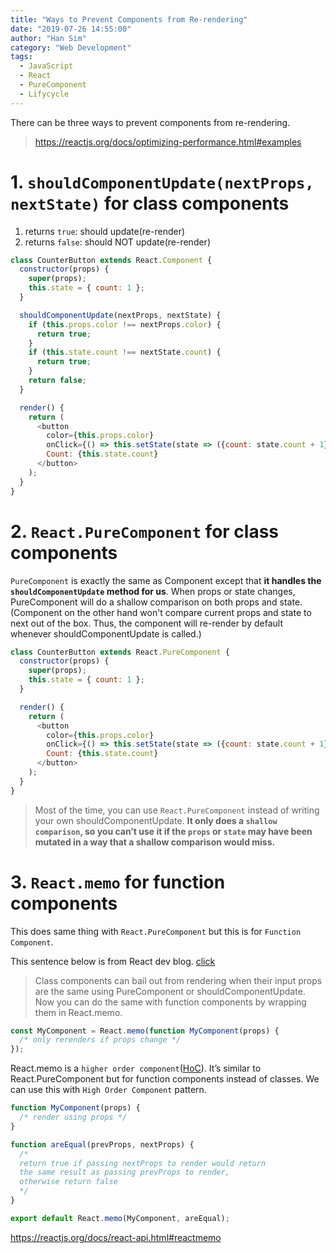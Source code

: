 ```yaml
---
title: "Ways to Prevent Components from Re-rendering"
date: "2019-07-26 14:55:00"
author: "Han Sim"
category: "Web Development"
tags:
  - JavaScript
  - React
  - PureComponent
  - Lifycycle
---
```


There can be three ways to prevent components from re-rendering.

> https://reactjs.org/docs/optimizing-performance.html#examples

# 1. `shouldComponentUpdate(nextProps, nextState)` for class components

1. returns `true`: should update(re-render)
2. returns `false`: should NOT update(re-render)

```JavaScript
class CounterButton extends React.Component {
  constructor(props) {
    super(props);
    this.state = { count: 1 };
  }

  shouldComponentUpdate(nextProps, nextState) {
    if (this.props.color !== nextProps.color) {
      return true;
    }
    if (this.state.count !== nextState.count) {
      return true;
    }
    return false;
  }

  render() {
    return (
      <button
        color={this.props.color}
        onClick={() => this.setState(state => ({count: state.count + 1}))}>
        Count: {this.state.count}
      </button>
    );
  }
}
```

# 2. `React.PureComponent` for class components

`PureComponent` is exactly the same as Component except that **it handles the `shouldComponentUpdate` method for us**. When props or state changes, PureComponent will do a shallow comparison on both props and state. (Component on the other hand won't compare current props and state to next out of the box. Thus, the component will re-render by default whenever shouldComponentUpdate is called.)

```JavaScript
class CounterButton extends React.PureComponent {
  constructor(props) {
    super(props);
    this.state = { count: 1 };
  }

  render() {
    return (
      <button
        color={this.props.color}
        onClick={() => this.setState(state => ({count: state.count + 1}))}>
        Count: {this.state.count}
      </button>
    );
  }
}
```

> Most of the time, you can use `React.PureComponent` instead of writing your own shouldComponentUpdate. **It only does a `shallow comparison`, so you can’t use it if the `props` or `state` may have been mutated in a way that a shallow comparison would miss.**

# 3. `React.memo` for function components

This does same thing with `React.PureComponent` but this is for `Function Component`.

This sentence below is from React dev blog. [click](https://reactjs.org/blog/2018/10/23/react-v-16-6.html#reactmemo)

> Class components can bail out from rendering when their input props are the same using PureComponent or shouldComponentUpdate. Now you can do the same with function components by wrapping them in React.memo.

```JavaScript
const MyComponent = React.memo(function MyComponent(props) {
  /* only rerenders if props change */
});
```

React.memo is a `higher order component`([HoC](https://reactjs.org/docs/higher-order-components.html)). It’s similar to React.PureComponent but for function components instead of classes. We can use this with `High Order Component` pattern.

```JavaScript
function MyComponent(props) {
  /* render using props */
}

function areEqual(prevProps, nextProps) {
  /*
  return true if passing nextProps to render would return
  the same result as passing prevProps to render,
  otherwise return false
  */
}

export default React.memo(MyComponent, areEqual);
```

https://reactjs.org/docs/react-api.html#reactmemo
